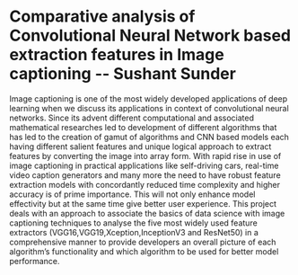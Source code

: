 # Comparative analysis of Convolutional Neural Network based extraction features in Image captioning -- Sushant Sunder

Image captioning is one of the most widely developed applications of deep learning when we discuss its applications in context of convolutional neural networks. Since its advent different computational and associated mathematical researches led to development of different algorithms that has led to the creation of gamut of algorithms and CNN based models each having different salient features and unique logical approach to extract features by converting the image into array form. With rapid rise in use of image captioning in practical applications like self-driving cars, real-time video caption generators and many more the need to have robust feature extraction models with concordantly reduced time complexity and higher accuracy is of prime importance. This will not only enhance model effectivity but at the same time give better user experience. This project deals with an approach to associate the basics of data science with image captioning techniques to analyse the five most widely used feature extractors (VGG16,VGG19,Xception,InceptionV3 and ResNet50) in a comprehensive manner to provide developers an overall picture of each algorithm’s functionality and which algorithm to be used for better model performance.
